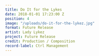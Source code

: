 ```yaml
---
title: Do It for the Lykes
date: 2018-01-01 17:23:00 Z
position: 4
image: "/uploads/do-it-for-the-lykez.jpg"
format: Future Release
artist: Lady Lykez
project: Future Release
credit: Production / Composition
record-label: Ctrl Management
---
```


